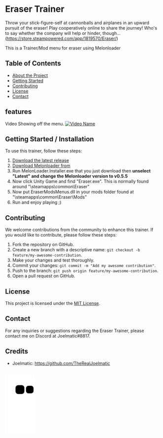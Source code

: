 # Eraser Trainer

Throw your stick-figure-self at cannonballs and airplanes in an upward pursuit of the eraser! Play cooperatively online to share the journey! Who's to say whether the company will help or hinder, though...
(https://store.steampowered.com/app/1819570/Eraser/)

This is a Trainer/Mod menu for eraser using Melonloader

## Table of Contents

- [About the Project](#about-the-project)
- [Getting Started](#getting-started)
- [Contributing](#contributing)
- [License](#license)
- [Contact](#contact)

## features

Video Showing off the menu.
[![Video Name](https://media.discordapp.net/attachments/859130393588531221/1131232687647101019/image.png?width=994&height=543)](https://clipchamp.com/watch/a3fgfBwGJaC)

## Getting Started / Installation 

To use this trainer, follow these steps:

1. [Download the latest release](https://github.com/TheRealJoelmatic/Eraser-Trainer/releases/)
2. [Download Melonloader from](https://github.com/HerpDerpinstine/MelonLoader/releases/latest/download/MelonLoader.Installer.exe)
3. Run MelonLoader.Installer.exe that you just download then **unselect "Latest" and change the Melonloader version to v0.5.5**
4. Now click Unity Game and find "Eraser.exe". This is normally found around "\steamapps\common\Eraser"
5. Now put EraserModsMenus.dll in your mods folder found at "\steamapps\common\Eraser\Mods"
6. Run and enjoy playing ;)

## Contributing

We welcome contributions from the community to enhance this trainer. If you would like to contribute, please follow these steps:

1. Fork the repository on GitHub.
2. Create a new branch with a descriptive name: `git checkout -b feature/my-awesome-contribution`.
3. Make your changes and test thoroughly.
4. Commit your changes: `git commit -m "Add my awesome contribution"`.
5. Push to the branch: `git push origin feature/my-awesome-contribution`.
6. Open a pull request on GitHub.

## License

This project is licensed under the [MIT License](LICENSE).

## Contact

For any inquiries or suggestions regarding the Eraser Trainer, please contact me on Discord at Joelmatic#8817.
## Credits

 - Joelmatic: https://github.com/TheRealJoelmatic

##

![Snake animation](https://github.com/madushadhanushka/github-readme/blob/output/github-contribution-snake.svg)
